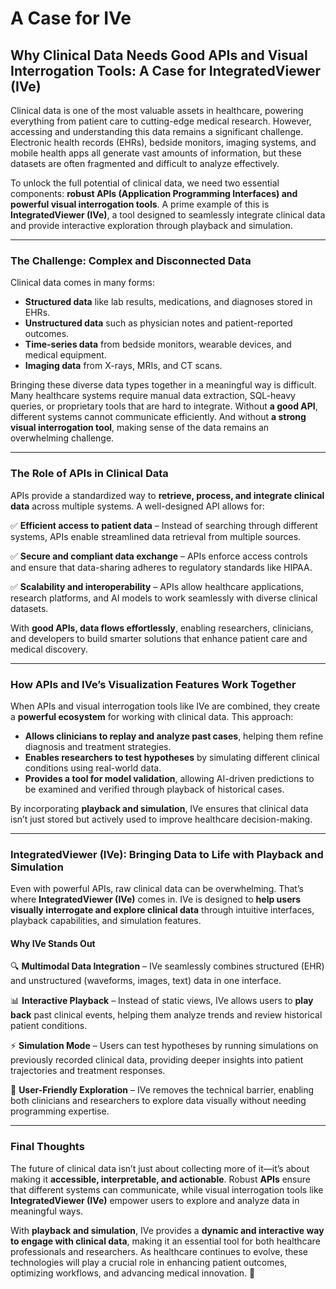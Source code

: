 # A Case for IVe

## **Why Clinical Data Needs Good APIs and Visual Interrogation Tools: A Case for IntegratedViewer (IVe)**

Clinical data is one of the most valuable assets in healthcare, powering everything from patient care to cutting-edge medical research. However, accessing and understanding this data remains a significant challenge. Electronic health records (EHRs), bedside monitors, imaging systems, and mobile health apps all generate vast amounts of information, but these datasets are often fragmented and difficult to analyze effectively.

To unlock the full potential of clinical data, we need two essential components: **robust APIs (Application Programming Interfaces) and powerful visual interrogation tools**. A prime example of this is **IntegratedViewer (IVe)**, a tool designed to seamlessly integrate clinical data and provide interactive exploration through playback and simulation.

***

### **The Challenge: Complex and Disconnected Data**

Clinical data comes in many forms:

* **Structured data** like lab results, medications, and diagnoses stored in EHRs.
* **Unstructured data** such as physician notes and patient-reported outcomes.
* **Time-series data** from bedside monitors, wearable devices, and medical equipment.
* **Imaging data** from X-rays, MRIs, and CT scans.

Bringing these diverse data types together in a meaningful way is difficult. Many healthcare systems require manual data extraction, SQL-heavy queries, or proprietary tools that are hard to integrate. Without **a good API**, different systems cannot communicate efficiently. And without **a strong visual interrogation tool**, making sense of the data remains an overwhelming challenge.

***

### **The Role of APIs in Clinical Data**

APIs provide a standardized way to **retrieve, process, and integrate clinical data** across multiple systems. A well-designed API allows for:

✅ **Efficient access to patient data** – Instead of searching through different systems, APIs enable streamlined data retrieval from multiple sources.

✅ **Secure and compliant data exchange** – APIs enforce access controls and ensure that data-sharing adheres to regulatory standards like HIPAA.

✅ **Scalability and interoperability** – APIs allow healthcare applications, research platforms, and AI models to work seamlessly with diverse clinical datasets.

With **good APIs, data flows effortlessly**, enabling researchers, clinicians, and developers to build smarter solutions that enhance patient care and medical discovery.

***

### **How APIs and IVe’s Visualization Features Work Together**

When APIs and visual interrogation tools like IVe are combined, they create a **powerful ecosystem** for working with clinical data. This approach:

* **Allows clinicians to replay and analyze past cases**, helping them refine diagnosis and treatment strategies.
* **Enables researchers to test hypotheses** by simulating different clinical conditions using real-world data.
* **Provides a tool for model validation**, allowing AI-driven predictions to be examined and verified through playback of historical cases.

By incorporating **playback and simulation**, IVe ensures that clinical data isn’t just stored but actively used to improve healthcare decision-making.

***

### **IntegratedViewer (IVe): Bringing Data to Life with Playback and Simulation**

Even with powerful APIs, raw clinical data can be overwhelming. That’s where **IntegratedViewer (IVe)** comes in. IVe is designed to **help users visually interrogate and explore clinical data** through intuitive interfaces, playback capabilities, and simulation features.

#### **Why IVe Stands Out**

🔍 **Multimodal Data Integration** – IVe seamlessly combines structured (EHR) and unstructured (waveforms, images, text) data in one interface.

📊 **Interactive Playback** – Instead of static views, IVe allows users to **play back** past clinical events, helping them analyze trends and review historical patient conditions.

⚡ **Simulation Mode** – Users can test hypotheses by running simulations on previously recorded clinical data, providing deeper insights into patient trajectories and treatment responses.

📌 **User-Friendly Exploration** – IVe removes the technical barrier, enabling both clinicians and researchers to explore data visually without needing programming expertise.

***

### **Final Thoughts**

The future of clinical data isn’t just about collecting more of it—it’s about making it **accessible, interpretable, and actionable**. Robust **APIs** ensure that different systems can communicate, while visual interrogation tools like **IntegratedViewer (IVe)** empower users to explore and analyze data in meaningful ways.

With **playback and simulation**, IVe provides a **dynamic and interactive way to engage with clinical data**, making it an essential tool for both healthcare professionals and researchers. As healthcare continues to evolve, these technologies will play a crucial role in enhancing patient outcomes, optimizing workflows, and advancing medical innovation. 🚀
